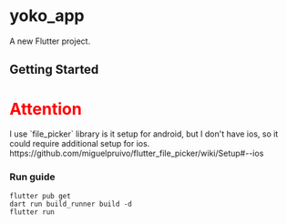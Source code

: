 # yoko_app


A new Flutter project.

## Getting Started

<span style="color:red">
<h1>Attention</h1>
</span>
I use `file_picker` library is it setup for android, but I don't have ios, so it could require additional setup for ios. https://github.com/miguelpruivo/flutter_file_picker/wiki/Setup#--ios

### Run guide

```
flutter pub get
dart run build_runner build -d
flutter run
```
